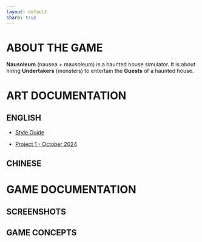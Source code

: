 ```yaml
---
layout: default
share: true
---
```

  
# ABOUT THE GAME  
  
**Nausoleum** (nausea + mausoleum) is a haunted house simulator. It is about hiring **Undertakers** (monsters) to entertain the **Guests** of a haunted house.  
  
# ART DOCUMENTATION  
  
## ENGLISH  
  
* [Style Guide](./style_guide.md#)  
  
* [Project 1 - October 2024](./project_1_en.md#)  
  
## CHINESE  
  
# GAME DOCUMENTATION  
  
## SCREENSHOTS  
  
## GAME CONCEPTS  
